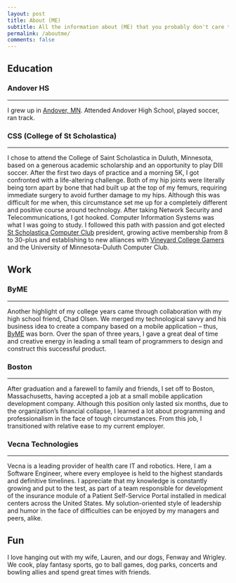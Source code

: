 ```yaml
---
layout: post
title: About (ME)
subtitle: All the information about (ME) that you probably don't care to know
permalink: /aboutme/
comments: false
---
```


## Education
### Andover HS
-----
  I grew up in [Andover, MN](http://en.wikipedia.org/wiki/Andover,_Minnesota). Attended Andover High School, played soccer, ran track.
### CSS (College of St Scholastica)
-----
  I chose to attend the College of Saint Scholastica in Duluth, Minnesota, based on a generous academic scholarship and an opportunity to play DIII soccer. After the first two days of practice and a morning 5K, I got confronted with a life-altering challenge. Both of my hip joints were literally being torn apart by bone that had built up at the top of my femurs, requiring immediate surgery to avoid further damage to my hips. Although this was difficult for me when, this circumstance set me up for a completely different and positive course around technology. After taking Network Security and Telecommunications, I got hooked. Computer Information Systems was what I was going to study. I followed this path with passion and got elected [St Scholastica Computer Club](http://student.css.edu/cis/) president, growing active membership from 8 to 30-plus and establishing to new alliances with [Vineyard College Gamers](https://www.facebook.com/groups/175670680210/) and the University of Minnesota-Duluth Computer Club.

## Work
### ByME
-----
  Another highlight of my college years came through collaboration with my high school friend, Chad Olsen. We merged my technological savvy and his business idea to create a company based on a mobile application – thus, [ByME](https://www.getbyme.com/) was born. Over the span of three years, I gave a great deal of time and creative energy in leading a small team of programmers to design and construct this successful product.
### Boston
-----
  After graduation and a farewell to family and friends, I set off to Boston, Massachusetts, having accepted a job at a small mobile application development company. Although this position only lasted six months, due to the organization’s financial collapse, I learned a lot about programming and professionalism in the face of tough circumstances. From this job, I transitioned with relative ease to my current employer.
### Vecna Technologies
-----
  Vecna is a leading provider of health care IT and robotics. Here, I am a Software Engineer, where every employee is held to the highest standards and definitive timelines. I appreciate that my knowledge is constantly growing and put to the test, as part of a team responsible for development of the insurance module of a Patient Self-Service Portal installed in medical centers across the United States. My solution-oriented style of leadership and humor in the face of difficulties can be enjoyed by my managers and peers, alike.

## Fun
  I love hanging out with my wife, Lauren, and our dogs, Fenway and Wrigley. We cook, play fantasy sports, go to ball games, dog parks, concerts and bowling allies and spend great times with friends.